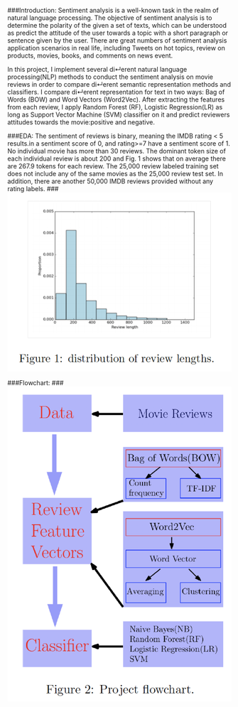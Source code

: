 
###Introduction:
Sentiment analysis is a well-known task in the realm of natural language processing. The objective of sentiment analysis is to determine the polarity of the given a set of texts, which can be understood as predict the attitude
of the user towards a topic with a short paragraph or sentence given by the user. There are great numbers of sentiment analysis application scenarios in real life, including Tweets on hot topics, review on products, movies, books, and comments on news event.

In this project, I implement several di↵erent natural language processing(NLP) methods to conduct the sentiment analysis on movie reviews in order to compare di↵erent semantic representation methods and classifiers. I compare
di↵erent representation for text in two ways: Bag of Words (BOW) and Word Vectors (Word2Vec). After extracting the features from each review, I apply Random Forest (RF), Logistic Regression(LR) as long as Support Vector Machine (SVM) classifier on it and predict reviewers attitudes towards the movie:positive and negative.

###EDA:
The sentiment of reviews is binary, meaning the IMDB rating < 5 results.in a sentiment score of 0, and rating>=7 have a sentiment score of 1. No individual movie has more than 30 reviews. The dominant token size of each
individual review is about 200 and Fig. 1 shows that on average there are 267.9 tokens for each review. The 25,000 review labeled training set does not include any of the same movies as the 25,000 review test set. In addition,
there are another 50,000 IMDB reviews provided without any rating labels.
###![](https://github.com/danwang123/Movie_Sentiment/blob/master/Images/review_length.jpeg?raw=true)


###Flowchart:
###![](https://github.com/danwang123/Movie_Sentiment/blob/master/Images/framework.jpeg?raw=true)
